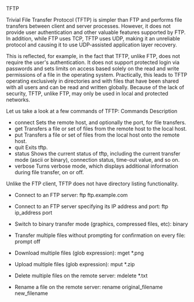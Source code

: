 TFTP

Trivial File Transfer Protocol (TFTP) is simpler than FTP and performs file transfers between client and server processes. However, it does not provide user authentication and other valuable features supported by FTP. In addition, while FTP uses TCP, TFTP uses UDP, making it an unreliable protocol and causing it to use UDP-assisted application layer recovery.

This is reflected, for example, in the fact that TFTP, unlike FTP, does not require the user's authentication. It does not support protected login via passwords and sets limits on access based solely on the read and write permissions of a file in the operating system. Practically, this leads to TFTP operating exclusively in directories and with files that have been shared with all users and can be read and written globally. Because of the lack of security, TFTP, unlike FTP, may only be used in local and protected networks.

Let us take a look at a few commands of TFTP:
Commands 	Description
- connect 	   Sets the remote host, and optionally the port, for file transfers.
- get             Transfers a file or set of files from the remote host to the local host.
- put 	           Transfers a file or set of files from the local host onto the remote host.
- quit 	   Exits tftp.
- status 	   Shows the current status of tftp, including the current transfer mode (ascii or                     binary), connection status, time-out value, and so on.
- verbose 	    Turns verbose mode, which displays additional information during file transfer, on or off.

Unlike the FTP client, TFTP does not have directory listing functionality.


  - Connect to an FTP server:
    ftp ftp.example.com

  - Connect to an FTP server specifying its IP address and port:
    ftp ip_address port

  - Switch to binary transfer mode (graphics, compressed files, etc):
    binary

  - Transfer multiple files without prompting for confirmation on every file:
    prompt off

  - Download multiple files (glob expression):
    mget *.png

  - Upload multiple files (glob expression):
    mput *.zip

  - Delete multiple files on the remote server:
    mdelete *.txt

  - Rename a file on the remote server:
    rename original_filename new_filename